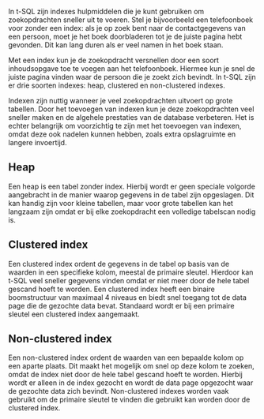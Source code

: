 In t-SQL zijn indexes hulpmiddelen die je kunt gebruiken om zoekopdrachten sneller uit te voeren. Stel je bijvoorbeeld een telefoonboek voor zonder een index: als je op zoek bent naar de contactgegevens van een persoon, moet je het boek doorbladeren tot je de juiste pagina hebt gevonden. Dit kan lang duren als er veel namen in het boek staan.

Met een index kun je de zoekopdracht versnellen door een soort inhoudsopgave toe te voegen aan het telefoonboek. Hiermee kun je snel de juiste pagina vinden waar de persoon die je zoekt zich bevindt. In t-SQL zijn er drie soorten indexes: heap, clustered en non-clustered indexes.

Indexen zijn nuttig wanneer je veel zoekopdrachten uitvoert op grote tabellen. Door het toevoegen van indexen kun je deze zoekopdrachten veel sneller maken en de algehele prestaties van de database verbeteren. Het is echter belangrijk om voorzichtig te zijn met het toevoegen van indexen, omdat deze ook nadelen kunnen hebben, zoals extra opslagruimte en langere invoertijd.

## Heap

Een heap is een tabel zonder index. Hierbij wordt er geen speciale volgorde aangebracht in de manier waarop gegevens in de tabel zijn opgeslagen. Dit kan handig zijn voor kleine tabellen, maar voor grote tabellen kan het langzaam zijn omdat er bij elke zoekopdracht een volledige tabelscan nodig is.

## Clustered index

Een clustered index ordent de gegevens in de tabel op basis van de waarden in een specifieke kolom, meestal de primaire sleutel. Hierdoor kan t-SQL veel sneller gegevens vinden omdat er niet meer door de hele tabel gescand hoeft te worden. Een clustered index heeft een binaire boomstructuur van maximaal 4 niveaus en biedt snel toegang tot de data page die de gezochte data bevat. Standaard wordt er bij een primaire sleutel een clustered index aangemaakt.

## Non-clustered index

Een non-clustered index ordent de waarden van een bepaalde kolom op een aparte plaats. Dit maakt het mogelijk om snel op deze kolom te zoeken, omdat de index niet door de hele tabel gescand hoeft te worden. Hierbij wordt er alleen in de index gezocht en wordt de data page opgezocht waar de gezochte data zich bevindt. Non-clustered indexes worden vaak gebruikt om de primaire sleutel te vinden die gebruikt kan worden door de clustered index.

